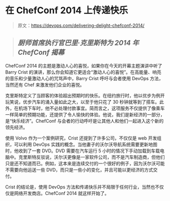 # 在 ChefConf 2014 上传递快乐

> 原文：<https://devops.com/delivering-delight-chefconf-2014/>

> ## *厨师首席执行官巴里·克里斯特为 2014 年 ChefConf 揭幕*

ChefConf 2014 的主题是激动人心的喜悦，如果你在今天的开幕主题演讲中听了 Barry Crist 的演讲，那么你会知道它更适合“激动人心的喜悦”。在高能量、响亮的音乐和少量激动人心的咒骂声中，Barry Crist 呼吁与会者使用 DevOps 方法，当然还有 Chef 来激发他们企业的喜悦。

克里斯特定义了当顾客的体验超出预期时的快乐。在纽约旅行时，他以优步为例开玩笑说，优步汽车的涌入量如此之大，以至于他只花了 30 秒钟就等到了搭车。此外，在机场下车时，他不必处理付款事宜。简而言之，这项服务不仅提供了像乘车一样简单的预期功能，还提供了令人愉快的体验。他说，我们是新经济的一部分，是“快乐经济”。ChefConf 与会者的行动呼吁是让其他人和他们一起进入这个新的领先经济。

使用 Volvo 作为一个案例研究，Crist 还提到了许多公司，不仅仅是 web 开发组织，可以利用 DevOps 实践的概念。当他妻子的沃尔沃导航系统需要更新地图时，他收到了一套 DVD。DVD 需要在汽车运行 5 小时的情况下手动加载到车载电脑中。克里斯特反驳说，沃尔沃更像是一家软件公司，而不是汽车制造商，但他们只是还不知道而已。例如，这本来是连续交付的一个很好的例子，因为沃尔沃可能不需要向他运送一些 DVD，而只是一些小的变化，并且可能以更经济的方式交付。

Crist 的结论是，使用 DevOps 方法和传递快乐并不局限于任何行业，当然也不仅仅是网络开发商店。ChefConf 2014 就这样开始了。